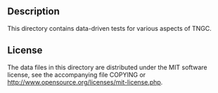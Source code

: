 Description
------------

This directory contains data-driven tests for various aspects of TNGC.

License
--------

The data files in this directory are distributed under the MIT software
license, see the accompanying file COPYING or
http://www.opensource.org/licenses/mit-license.php.

